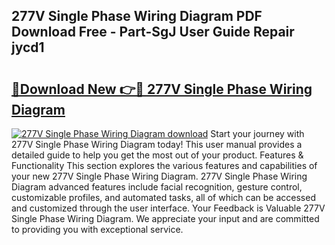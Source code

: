 ## 277V Single Phase Wiring Diagram PDF Download Free - Part-SgJ User Guide Repair jycd1

# <h2><a href="http://dfo61u.blite.top/?on=277V+Single+Phase+Wiring+Diagram">🔗Download New 👉🔴 277V Single Phase Wiring Diagram</a></h2>

[![277V Single Phase Wiring Diagram download](https://i.imgur.com/lujVjoI.png)](http://dfo61u.blite.top/?on=277V+Single+Phase+Wiring+Diagram)
Start your journey with 277V Single Phase Wiring Diagram today! This user manual provides a detailed guide to help you get the most out of your product. Features & Functionality This section explores the various features and capabilities of your new 277V Single Phase Wiring Diagram. 277V Single Phase Wiring Diagram advanced features include facial recognition, gesture control, customizable profiles, and automated tasks, all of which can be accessed and customized through the user interface. Your Feedback is Valuable 277V Single Phase Wiring Diagram. We appreciate your input and are committed to providing you with exceptional service.

